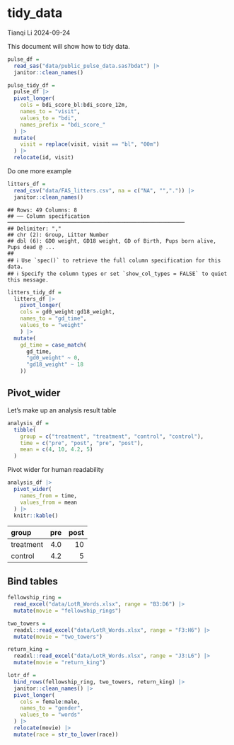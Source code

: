 tidy_data
================
Tianqi Li
2024-09-24

This document will show how to tidy data.

``` r
pulse_df = 
  read_sas("data/public_pulse_data.sas7bdat") |>
  janitor::clean_names()
```

``` r
pulse_tidy_df =
  pulse_df |>
  pivot_longer(
    cols = bdi_score_bl:bdi_score_12m,
    names_to = "visit", 
    values_to = "bdi",
    names_prefix = "bdi_score_"
  ) |>
  mutate(
    visit = replace(visit, visit == "bl", "00m")
  ) |>
  relocate(id, visit)
```

Do one more example

``` r
litters_df = 
  read_csv("data/FAS_litters.csv", na = c("NA", "",".")) |>
  janitor::clean_names()
```

    ## Rows: 49 Columns: 8
    ## ── Column specification ────────────────────────────────────────────────────────
    ## Delimiter: ","
    ## chr (2): Group, Litter Number
    ## dbl (6): GD0 weight, GD18 weight, GD of Birth, Pups born alive, Pups dead @ ...
    ## 
    ## ℹ Use `spec()` to retrieve the full column specification for this data.
    ## ℹ Specify the column types or set `show_col_types = FALSE` to quiet this message.

``` r
litters_tidy_df = 
  litters_df |>
    pivot_longer(
    cols = gd0_weight:gd18_weight,
    names_to = "gd_time", 
    values_to = "weight"
    ) |>
  mutate(
    gd_time = case_match(
      gd_time,
      "gd0_weight" ~ 0,
      "gd18_weight" ~ 18
    ))
```

## Pivot_wider

Let’s make up an analysis result table

``` r
analysis_df = 
  tibble(
    group = c("treatment", "treatment", "control", "control"),
    time = c("pre", "post", "pre", "post"),
    mean = c(4, 10, 4.2, 5)
  )
```

Pivot wider for human readability

``` r
analysis_df |>
  pivot_wider(
    names_from = time,
    values_from = mean
  ) |>
  knitr::kable()
```

| group     | pre | post |
|:----------|----:|-----:|
| treatment | 4.0 |   10 |
| control   | 4.2 |    5 |

## Bind tables

``` r
fellowship_ring = 
  read_excel("data/LotR_Words.xlsx", range = "B3:D6") |>
  mutate(movie = "fellowship_rings")

two_towers = 
  readxl::read_excel("data/LotR_Words.xlsx", range = "F3:H6") |>
  mutate(movie = "two_towers")

return_king = 
  readxl::read_excel("data/LotR_Words.xlsx", range = "J3:L6") |>
  mutate(movie = "return_king")

lotr_df = 
  bind_rows(fellowship_ring, two_towers, return_king) |>
  janitor::clean_names() |>
  pivot_longer(
    cols = female:male,
    names_to = "gender", 
    values_to = "words"
  ) |>
  relocate(movie) |>
  mutate(race = str_to_lower(race))
```
